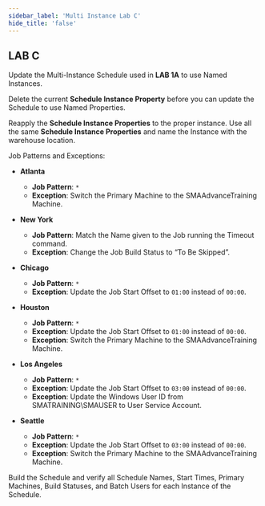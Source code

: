 ```yaml
---
sidebar_label: 'Multi Instance Lab C'
hide_title: 'false'
---
```


## LAB C

Update the Multi-Instance Schedule used in **LAB 1A** to use Named Instances. 

Delete the current **Schedule Instance Property** before you can update the Schedule to use Named Properties. 

Reapply the **Schedule Instance Properties** to the proper instance. 
Use all the same **Schedule Instance Properties** and name the Instance with the warehouse location.

Job Patterns and Exceptions:
  
* **Atlanta**  
    * **Job Pattern**: ```*```  
     * **Exception**: Switch the Primary Machine to the SMAAdvanceTraining Machine.  

* **New York**  
    * **Job Pattern**: Match the Name given to the Job running the Timeout command.  
    * **Exception**: Change the Job Build Status to “To Be Skipped”.

* **Chicago**  
    * **Job Pattern**: ```*```  
    * **Exception**: Update the Job Start Offset to ```01:00``` instead of ```00:00```.

* **Houston**  
    * **Job Pattern**: ```*```  
    * **Exception**: Update the Job Start Offset to ```01:00``` instead of ```00:00```.  
    * **Exception**: Switch the Primary Machine to the SMAAdvanceTraining Machine.

* **Los Angeles**  
    * **Job Pattern**: ```*```  
    * **Exception**: Update the Job Start Offset to ```03:00``` instead of ```00:00```.  
    * **Exception**: Update the Windows User ID from SMATRAINING\SMAUSER to User Service Account.

* **Seattle**  
    * **Job Pattern**: ```*```  
    * **Exception**: Update the Job Start Offset to ```03:00``` instead of ```00:00```.  
    * **Exception**: Switch the Primary Machine to the SMAAdvanceTraining Machine.  

Build the Schedule and verify all Schedule Names, Start Times, Primary Machines, Build Statuses, and Batch Users for each Instance of the Schedule.